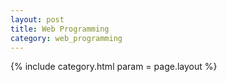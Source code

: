```yaml
---
layout: post
title: Web Programming
category: web_programming
---
```


{% include category.html param = page.layout %}